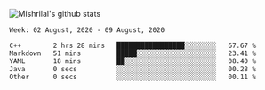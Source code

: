 ![Mishrilal's github stats](https://github-readme-stats.vercel.app/api?username=mishrilal&theme=blue-green&show_icons=true&count_private=true)

<!--START_SECTION:waka-->
```text
Week: 02 August, 2020 - 09 August, 2020

C++        2 hrs 28 mins   █████████████████░░░░░░░░   67.67 % 
Markdown   51 mins         █████░░░░░░░░░░░░░░░░░░░░   23.41 % 
YAML       18 mins         ██░░░░░░░░░░░░░░░░░░░░░░░   08.40 % 
Java       0 secs          ░░░░░░░░░░░░░░░░░░░░░░░░░   00.28 % 
Other      0 secs          ░░░░░░░░░░░░░░░░░░░░░░░░░   00.11 %
```
<!--END_SECTION:waka-->
